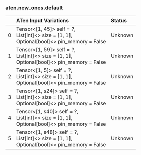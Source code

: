 ### aten.new_ones.default
|    | ATen Input Variations                                                                           | Status   |
|---:|:------------------------------------------------------------------------------------------------|:---------|
|  0 | Tensor<[1, 45]> self = ?,<br>List[int]<> size = [1, 1],<br>Optional[bool]<> pin_memory = False  | Unknown  |
|  1 | Tensor<[1, 59]> self = ?,<br>List[int]<> size = [1, 1],<br>Optional[bool]<> pin_memory = False  | Unknown  |
|  2 | Tensor<[1, 5]> self = ?,<br>List[int]<> size = [1, 1],<br>Optional[bool]<> pin_memory = False   | Unknown  |
|  3 | Tensor<[1, s24]> self = ?,<br>List[int]<> size = [1, 1],<br>Optional[bool]<> pin_memory = False | Unknown  |
|  4 | Tensor<[1, s40]> self = ?,<br>List[int]<> size = [1, 1],<br>Optional[bool]<> pin_memory = False | Unknown  |
|  5 | Tensor<[1, s48]> self = ?,<br>List[int]<> size = [1, 1],<br>Optional[bool]<> pin_memory = False | Unknown  |

